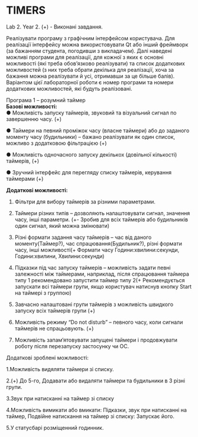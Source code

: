 # TIMERS
Lab 2. Year 2. (+) -  Виконані завдання.

Реалізувати програму з графічним інтерфейсом користувача. Для реалізації
інтерфейсу можна використовувати Qt або інший фреймворк (за бажанням
студента, погодивши з викладачем).
Далі наведені можливі програми для реалізації, для кожної з яких є основні
можливості (які треба обов’язково реалізувати) та список додаткових
можливостей (з них треба обрати декілька для реалізації, хоча за бажання
можна реалізувати й усі, отримавши за це більше балів). Варіантом цієї
лабораторної роботи є номер програми та номери додаткових можливостей,
які будуть реалізовані.

Програма 1 – розумний таймер<br>
<b>Базові можливості:</b><br>
● Можливість запуску таймерів, звуковий та візуальний сигнал по завершенню часу. (+)

● Таймери на певний проміжок часу (власне таймери) або до заданого моменту часу
(будильники) – бажано реалізувати як один список, можливо з додатковою
фільтрацією (+)

● Можливість одночасного запуску декількох (довільної кількості) таймерів, (+)

● Зручний інтерфейс для перегляду списку таймерів, керування таймерами (+)

<b>Додаткові можливості:</b>

1. Фільтри для вибору таймерів за різними параметрами.

2. Таймери різних типів – дозволяють налаштовувати сигнал, значення часу, інші
параметри. (+- Зробив для всіх таймерів або будильників один сигнал, який можна змінювати)

3. Різні формати задання часу таймерів – час від даного моменту(Таймер?), час спрацювання(Будильник?),
різні формати часу, інші можливості(+ Формати часу Години:хвилини:секунди, Години:хвилини, Хвилини:секунди)

4. Підказки під час запуску таймерів – можливість задати певні залежності між
таймерами, наприклад, після спрацювання таймера типу 1 рекомендовано
запустити таймер типу 2(+ Рекомендується запускати всі таймери групи, якщо користувач натиснув кнопку Start на таймері з группою)

5. Завчасно налаштовані групи таймерів з можливість швидкого запуску всіх таймерів
групи (+)

6. Можливість режиму “Do not disturb” – певного часу, коли сигнали таймерів не
спрацьовують. (+)

7. Можливість запам’ятовувати запущені таймери і продовжувати роботу після
перезапуску застосунку чи ОС.

Додаткові зроблені можливості:

1.Можливість видяляти таймери зі списку.

2.(+) До 5-го, Додавати або видаляти таймери та будильники в 3 різні групи.

3.Звук при натисканні на таймер зі списку

4.Можливість вимикати або вмикати: Підказки, звук при натисканні на таймер,  Подвійне натискання на таймер зі списку: Запускає його.

5.У статусбарі розміщенний годинник.



